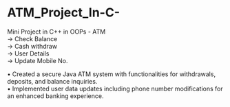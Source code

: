 # ATM_Project_In-C-
 Mini Project in C++ in OOPs 
    - ATM</br>
   -> Check Balance </br>
   -> Cash withdraw </br>
   -> User Details </br>
   -> Update Mobile No. </br>

• Created a secure Java ATM system with functionalities for withdrawals, deposits, and balance inquiries. </br>
• Implemented user data updates including phone number modifications for an enhanced banking experience.
